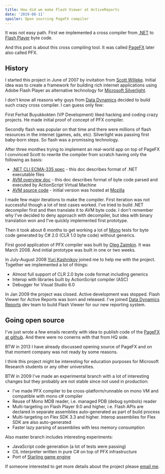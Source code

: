 ```yaml
---
title: How did we make Flash Viewer at ActiveReports
date: '2019-08-11'
spoiler: Open sourcing PageFX compiler
---
```


It was not easy path. First we implemented a cross compiler from [.NET](https://en.wikipedia.org/wiki/Common_Intermediate_Language) to [Flash Player](https://www.adobe.com/content/dam/acom/en/devnet/pdf/avm2overview.pdf) byte code.

And this post is about this cross compiling tool.
It was called [PageFX](https://github.com/GrapeCity/pagefx) later also called PFX.

## History

I started this project in June of 2007 by invitation from [Scott Willeke](https://scott.willeke.com/). Initial idea was to create a framework for building rich internet applications using Adobe Flash Player as alternative technology for [Microsoft Silverlight](https://www.microsoft.com/silverlight/).

I don't know all reasons why guys from [Data Dynamics](https://en.wikipedia.org/wiki/Data_Dynamics) decided to build such crazy cross compiler. I can guess only few:

First Ferhat Buyukkokten (VP Development) liked hacking and coding crazy projects. He made initial proof of concept of PFX compiler.

Secondly flash was popular on that time and there were millions of flash resources in the internet (games, ads, etc). Silverlight was passing first baby-born steps. So flash was a promissing technology.

After three monthes trying to implement an real-world app on top of PageFX I convinced Scott to rewrite the compiler from scratch having only the following as basis:
- [.NET CLI ECMA-335 spec](https://www.ecma-international.org/publications/files/ECMA-ST/ECMA-335.pdf) - this doc describes format of .NET executable files
- [AVM overview doc](https://www.adobe.com/content/dam/acom/en/devnet/pdf/avm2overview.pdf) - this doc describes format of byte code parsed and executed by ActionScript Virtual Machine
- [AVM source code](https://github.com/adobe/avmplus) - initial version was hosted at [Mozilla](https://hg.mozilla.org/tamarin-central)

I made few major iterations to make the compiler.
First iteration was not successful though a lot of test cases worked. I've tried to build .NET decompiler first and then translate it to AVM byte code.
I don't remember why I've decided to deny approach with decompiler, but idea with binary translation won and I've quickly implemented first prototype.

Then it took about 6 months to get working a lot of [Mono](https://www.mono-project.com/) tests for byte code generated by C# 2.0 (CLR 1.0 byte code) without generics.

First good application of PFX compiler was built by [Oleg Zaimkin](https://twitter.com/olegzeee). It was March 2008. And initial prototype was built in one or two weeks.

In July-August 2008 [Yuri Kashnikov](https://twitter.com/kayuri) joined me to help me with the project. Together we implemented a lot of things:
- Almost full support of CLR 2.0 byte code format including generics
- Interop with libraries built by ActionScript compiler (ASC)
- Debugger for Visual Studio 6.0

In Jan 2009 the project was closed. Active development was stopped. Flash Viewer for Active Reports was born and released.
I've joined [Data Dynamics Reports](https://www.componentsource.com/product/data-dynamics-reports) dev team to build Flash Viewer for our new reporting system.

## Going open source

I've just wrote a few emails recently with idea to publish code of the [PageFX at github](https://github.com/GrapeCity/pagefx). And there were no conerns with that from HQ side.

BTW in 2013 I have already discussed opening source of PageFX and on that moment company was not ready by some reasons.

I think this project might be interesting for education purposes for Microsoft Research students or any other universities.

BTW in 2009 I've made an experimental branch with a lot of interesting changes but they probably are not stable since not used in production:

- I've made PFX compiler to be cross-platform/runnable on mono VM and compatible with mono c# compiler
- Reuse of Mono MDB reader, i.e. managed PDB (debug symbols) reader
- Multi-targeting on Flash Player 9.0 and higher, i.e. Flash APIs are declared in separate assemblies auto-generated as part of build process
- Multi-targeting on Flex SDK 3.3 and higher. Interop assemblies for Flex SDK are also auto-generated
- Faster lazy parsing of assemblies with less memory consumption

Also master branch includes interesting experiments:
- JavaScript code generation (a lot of tests were passing)
- CIL interpreter written in pure C# on top of PFX infrastructure
- Port of [Starling game engine](https://gamua.com/starling/)

If someone interested to get more details about the project please [email me](mailto:stodyshev@gmail.com).
